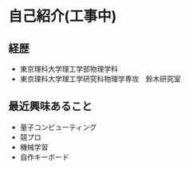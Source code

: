 # 自己紹介(工事中)

## 経歴

- 東京理科大学理工学部物理学科
- 東京理科大学理工学研究科物理学専攻　鈴木研究室

## 最近興味あること

- 量子コンピューティング
- 競プロ
- 機械学習
- 自作キーボード